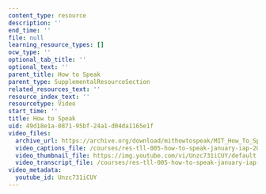 ```yaml
---
content_type: resource
description: ''
end_time: ''
file: null
learning_resource_types: []
ocw_type: ''
optional_tab_title: ''
optional_text: ''
parent_title: How to Speak
parent_type: SupplementalResourceSection
related_resources_text: ''
resource_index_text: ''
resourcetype: Video
start_time: ''
title: How to Speak
uid: 49d18e1a-0871-95bf-24a1-d04da1165e1f
video_files:
  archive_url: https://archive.org/download/mithowtospeak/MIT_How_To_Speak_IAP_2018_300k.mp4
  video_captions_file: /courses/res-tll-005-how-to-speak-january-iap-2018/0aab9d7eeadf50569ad7b7129ea43581_Unzc731iCUY.vtt
  video_thumbnail_file: https://img.youtube.com/vi/Unzc731iCUY/default.jpg
  video_transcript_file: /courses/res-tll-005-how-to-speak-january-iap-2018/bc92763ffa0dad0ecafe44967e834e16_Unzc731iCUY.pdf
video_metadata:
  youtube_id: Unzc731iCUY
---
```

